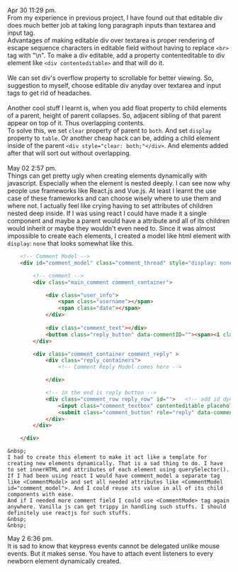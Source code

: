 Apr 30 11:29 pm.      
	From my experience in previous project, I have found out that editable div does much better job at taking long paragraph inputs
	than textarea and input tag.  
	Advantages of making editable div over textarea is proper rendering of escape sequence characters in editable field without having to replace `<br>` tag with "\n". To make a div editable, add a property contenteditable to div element like `<div contenteditable>` and that will do it.  
	&nbsp;    		
	We can set div's overflow property to scrollable for better viewing. So, suggestion to myself, 
	choose editable div anyday over textarea and input tags to get rid of headaches.  
	&nbsp;   	
	Another cool stuff I learnt is, when you add float property to child elements of a parent, height of parent 
	collapses. So, adjacent sibling of that parent appear on top of it. Thus overlapping contents.    
	To solve this, we set `clear` property of parent to `both`. And set `display` property to
	`table`. Or another cheap hack can be, 
	adding a child element inside of the parent `<div style="clear: both;"</div>`. And elements added after that will sort 
	out without overlapping.
	&nbsp;   
	&nbsp;   
May 02 2:57 pm.  
	Things can get pretty ugly when creating elements dynamically with javascript. Especially when the element is nested deeply. I can see now why people use frameworks like React.js and Vue.js. At least I learnt the use case of these frameworks and can choose wisely where to use them and where not. I actually feel like crying having to set attributes of children nested deep inside. If I was using react I could have made it a single component and maybe a parent would have a attribute and all of its children would inherit or maybe they wouldn't even need to. Since it was almost impossible to create each elements, I created a model like html element with `display`: `none` that looks somewhat like this. 

```html
	<!-- Comment Model -->
	<div id="comment_model" class="comment_thread" style="display: none;" >

		<!-- comment -->
		<div class="main_comment comment_container">

			<div class="user_info">
				<span class="username"></span>
				<span class="date"></span>
			</div>
			
			<div class="comment_text"></div>	
			<button class="reply_button" data-commentID=""><span><i class="fa fa-comment"></i> Reply</span></button>
		</div>

		<div class="comment_container comment_reply" >
			<div class="reply_containers">
				<!-- Comment Reply Model comes here -->

			</div>

			<!-- in the end is reply button -->
			<div class="comment_row reply_row" id="">	<!-- add id dynamically here comment_id-->
				<input class="comment_textbox" contenteditable placeholder="Add a comment .."></input>
				<submit class="comment_button" role="reply" data-commentID="">Reply</submit>
			</div>
		</div>

	</div>
```  
	&nbsp; 
	I had to create this element to make it act like a template for creating new elements dynamically. That is a sad thing to do. I have to set innerHTML and attributes of each element using querySelector().  
	If I had been using react I would have comment_model a separate tag like <CommentModel> and set all needed attributes like <CommentModel id="comment_model">. And I could reuse its value in all of its child components with ease.  
	And if I needed more comment field I could use <CommentMode> tag again anywhere. Vanilla js can get trippy in handling such stuffs. I should definitely use reactjs for such stuffs.  
	&nbsp;   
	&nbsp;   

May 2 6:36 pm.  
	It is sad to know that keypress events cannot be delegated unlike mouse events. But it makes sense. You have to attach event listeners to every newborn element dynamically created.